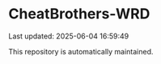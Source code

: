 # CheatBrothers-WRD

Last updated: 2025-06-04 16:59:49

This repository is automatically maintained.
